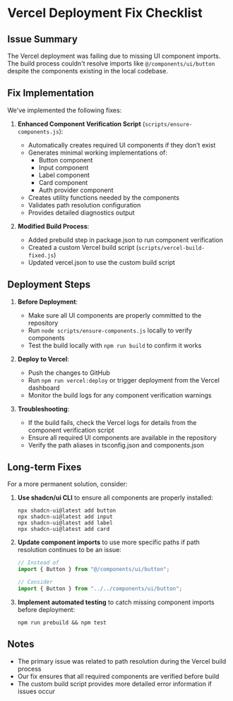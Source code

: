 # Vercel Deployment Fix Checklist

## Issue Summary
The Vercel deployment was failing due to missing UI component imports. The build process couldn't resolve imports like `@/components/ui/button` despite the components existing in the local codebase.

## Fix Implementation
We've implemented the following fixes:

1. **Enhanced Component Verification Script** (`scripts/ensure-components.js`):
   - Automatically creates required UI components if they don't exist
   - Generates minimal working implementations of:
     - Button component
     - Input component
     - Label component
     - Card component
     - Auth provider component
   - Creates utility functions needed by the components
   - Validates path resolution configuration
   - Provides detailed diagnostics output

2. **Modified Build Process**:
   - Added prebuild step in package.json to run component verification
   - Created a custom Vercel build script (`scripts/vercel-build-fixed.js`)
   - Updated vercel.json to use the custom build script

## Deployment Steps

1. **Before Deployment**:
   - Make sure all UI components are properly committed to the repository
   - Run `node scripts/ensure-components.js` locally to verify components
   - Test the build locally with `npm run build` to confirm it works

2. **Deploy to Vercel**:
   - Push the changes to GitHub
   - Run `npm run vercel:deploy` or trigger deployment from the Vercel dashboard
   - Monitor the build logs for any component verification warnings

3. **Troubleshooting**:
   - If the build fails, check the Vercel logs for details from the component verification script
   - Ensure all required UI components are available in the repository
   - Verify the path aliases in tsconfig.json and components.json

## Long-term Fixes

For a more permanent solution, consider:

1. **Use shadcn/ui CLI** to ensure all components are properly installed:
   ```
   npx shadcn-ui@latest add button
   npx shadcn-ui@latest add input
   npx shadcn-ui@latest add label
   npx shadcn-ui@latest add card
   ```

2. **Update component imports** to use more specific paths if path resolution continues to be an issue:
   ```typescript
   // Instead of
   import { Button } from "@/components/ui/button";
   
   // Consider
   import { Button } from "../../components/ui/button";
   ```

3. **Implement automated testing** to catch missing component imports before deployment:
   ```
   npm run prebuild && npm test
   ```

## Notes

- The primary issue was related to path resolution during the Vercel build process
- Our fix ensures that all required components are verified before build
- The custom build script provides more detailed error information if issues occur